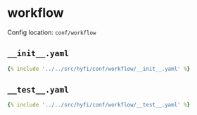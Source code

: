 # workflow

Config location: `conf/workflow`

## `__init__.yaml`

```yaml
{% include '../../src/hyfi/conf/workflow/__init__.yaml' %}
```

## `__test__.yaml`

```yaml
{% include '../../src/hyfi/conf/workflow/__test__.yaml' %}
```

